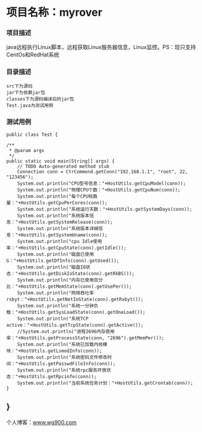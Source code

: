 # 项目名称：myrover
 ### 项目描述
 java远程执行Linux脚本，远程获取Linux服务器信息，Linux监控。PS：现只支持CentOs和RedHat系统
 ### 目录描述    
    src下为源码  
    jar下为依赖jar包 
    classes下为源码编译后的jar包
    Test.java为测试用例
  ### 测试用例
    public class Test {

	/**
	 * @param args
	 */
	public static void main(String[] args) {
		// TODO Auto-generated method stub
		Connection conn = CtrCommond.getConn("192.168.1.1", "root", 22, "123456");
		System.out.println("CPU型号信息："+HostUtils.getCpuModel(conn));
		System.out.println("物理CPU个数："+HostUtils.getCpuNum(conn));
		System.out.println("每个CPU核数量："+HostUtils.getCpuPerCores(conn));
		System.out.println("系统运行天数："+HostUtils.getSystemDays(conn));
		System.out.println("系统版本信息："+HostUtils.getSystemRelease(conn));
		System.out.println("系统版本详细信息："+HostUtils.getSystemUname(conn));
		System.out.println("cpu Idle使用率："+HostUtils.getCpuState(conn).getIdle());
		System.out.println("磁盘已使用G："+HostUtils.getDfInfo(conn).getUsed());
		System.out.println("磁盘IO状态："+HostUtils.getDiskIoState(conn).getRkBS());
		System.out.println("内存已使用百分比："+HostUtils.getMemState(conn).getUsePer());
		System.out.println("网络吞吐率rxbyt："+HostUtils.getNetIoState(conn).getRxbyt());
		System.out.println("系统一分钟负载："+HostUtils.getSysLoadState(conn).getOneLoad());
		System.out.println("系统TCP active："+HostUtils.getTcpState(conn).getActive());
		//System.out.println("进程2696内存使用率："+HostUtils.getProcessState(conn, "2696").getMemPer());
		System.out.println("系统已加载内核模块："+HostUtils.getLsmodInfo(conn));
		System.out.println("系统密码文件修改时间："+HostUtils.getPasswdFileInfo(conn));
		System.out.println("系统rpc服务开放状态："+HostUtils.getRpcinfo(conn));
		System.out.println("当前系统任务计划："+HostUtils.getCrontab(conn));
	}

}
 -----------------------------------  
个人博客：www.wg900.com

